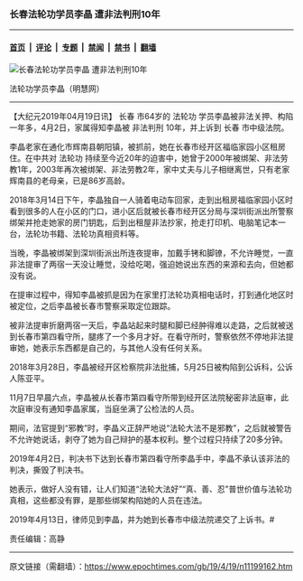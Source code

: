 ### 长春法轮功学员李晶 遭非法判刑10年

---

#### [首页](../../../..?n11199162) &nbsp;|&nbsp; [评论](../../../../../epoch-comment?n11199162) &nbsp;|&nbsp; [专题](../../../../../epoch-special?n11199162) &nbsp;|&nbsp; [禁闻](../../../../../epoch-news?n11199162) &nbsp;|&nbsp; [禁书](../../../../../books?n11199162) &nbsp;|&nbsp; [翻墙](https://github.com/gfw-breaker/nogfw/blob/master/README.md?n11199162)


<div><img alt="长春法轮功学员李晶 遭非法判刑10年" class="attachment-djy_600_400 size-djy_600_400 wp-post-image" src="https://i.epochtimes.com/assets/uploads/2019/04/2019-4-18-201253-0-1.jpg"/>
<div class="caption">
 <p>
  法轮功学员李晶（明慧网）
 </p>
</div></div><hr/><div class="post_content" id="artbody" itemprop="articleBody">
 <!-- article content begin -->
 <p>
  【大纪元2019年04月19日讯】
  <ok href="https://www.epochtimes.com/gb/tag/%E9%95%BF%E6%98%A5.html">
   长春
  </ok>
  市64岁的
  <ok href="https://www.epochtimes.com/gb/tag/%E6%B3%95%E8%BD%AE%E5%8A%9F.html">
   法轮功
  </ok>
  学员李晶被非法关押、构陷一年多，4月2日，家属得知李晶被
  <ok href="https://www.epochtimes.com/gb/tag/%E9%9D%9E%E6%B3%95%E5%88%A4%E5%88%91.html">
   非法判刑
  </ok>
  10年，并上诉到
  <ok href="https://www.epochtimes.com/gb/tag/%E9%95%BF%E6%98%A5.html">
   长春
  </ok>
  市中级法院。
 </p>
 <p class="p4">
  <span class="s1">
   李晶老家在通化市辉南县朝阳镇，被抓前，她在长春市经开区福临家园小区租房住。在中共对
   <ok href="https://www.epochtimes.com/gb/tag/%E6%B3%95%E8%BD%AE%E5%8A%9F.html">
    法轮功
   </ok>
   持续至今近20年的迫害中，她曾于2000年被绑架、非法劳教1年，2003年再次被绑架、非法劳教2年，家中丈夫与儿子相继离世，只有老家辉南县的老母亲，已是86岁高龄。
  </span>
 </p>
 <p class="p4">
  <span class="s1">
   2018年3月14日下午，李晶独自一人骑着电动车回家，走到出租房福临家园小区时看到很多的人在小区的门口，进小区后就被长春市经开区分局与深圳街派出所警察绑架并抢走她家的房门钥匙，后到出租屋非法抄家，抢走打印机、电脑笔记本一台，法轮功书籍、法轮功真相资料等。
  </span>
 </p>
 <p class="p4">
  <span class="s1">
   当晚，李晶被绑架到深圳街派出所连夜提审，加戴手铐和脚镣，不允许睡觉，一直非法提审了两宿一天没让睡觉，没给吃喝，强迫她说出东西的来源和去向，但她都没有说。
  </span>
 </p>
 <p class="p4">
  <span class="s1">
   在提审过程中，得知李晶被抓是因为在家里打法轮功真相电话时，打到通化地区时被定位，之后李晶被长春市警察采取定位跟踪。
  </span>
 </p>
 <p class="p4">
  <span class="s1">
   被非法提审折磨两宿一天后，李晶站起来时腿和脚已经肿得难以走路，之后就被送到长春市第四看守所，腿疼了一个多月才好。在看守所时，警察依然不停地非法提审她，她表示东西都是自己的，与其他人没有任何关系。
  </span>
 </p>
 <p class="p4">
  <span class="s1">
   2018年3月28日，李晶被经开区检察院非法批捕，5月25日被构陷到公诉科，公诉人陈亚平。
  </span>
 </p>
 <p class="p4">
  <span class="s1">
   11月7日早晨六点，李晶被从长春市第四看守所带到经开区法院秘密非法庭审，此次庭审没有通知李晶家属，当庭坐满了公检法的人员。
  </span>
 </p>
 <p class="p4">
  <span class="s1">
   期间，法官提到“邪教”时，李晶义正辞严地说“法轮大法不是邪教”，之后就被警告不允许她说话，剥夺了她为自己辩护的基本权利。整个过程只持续了20多分钟。
  </span>
 </p>
 <p class="p4">
  <span class="s1">
   2019年4月2日，判决书下达到长春市第四看守所李晶手中，李晶不承认该非法的判决，撕毁了判决书。
  </span>
 </p>
 <p class="p4">
  <span class="s1">
   她表示，做好人没有错，让人们知道“法轮大法好”“真、善、忍”普世价值与法轮功真相，这些都没有罪，是那些绑架构陷她的人员在违法。
  </span>
 </p>
 <p class="p4">
  <span class="s1">
   2019年4月13日，律师见到李晶，并为她到长春市中级法院递交了上诉书。#
  </span>
 </p>
 <p class="p4">
  责任编辑：高静
 </p>
 <!-- article content end -->
 <div id="below_article_ad">
 </div>
</div>


---

原文链接（需翻墙）：https://www.epochtimes.com/gb/19/4/19/n11199162.htm